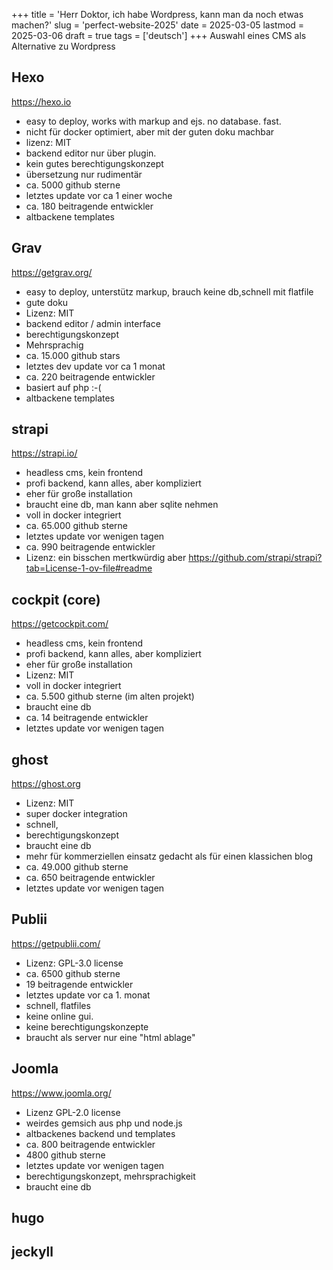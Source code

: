 +++
title = 'Herr Doktor, ich habe Wordpress, kann man da noch etwas machen?'
slug = 'perfect-website-2025'
date = 2025-03-05
lastmod = 2025-03-06
draft = true
tags = ['deutsch']
+++
Auswahl eines CMS als Alternative zu Wordpress

## Hexo
https://hexo.io

- easy to deploy, works with markup and ejs. no database. fast. 
- nicht für docker optimiert, aber mit der guten doku machbar
- lizenz: MIT
- backend editor nur über plugin.
- kein gutes berechtigungskonzept
- übersetzung nur rudimentär
- ca. 5000 github sterne
- letztes update vor ca 1 einer woche
- ca. 180 beitragende entwickler
- altbackene templates

## Grav
https://getgrav.org/

- easy to deploy, unterstütz markup, brauch keine db,schnell mit flatfile
- gute doku
- Lizenz: MIT
- backend editor / admin interface
- berechtigungskonzept
- Mehrsprachig
- ca. 15.000 github stars 
- letztes dev update vor ca 1 monat
- ca. 220 beitragende entwickler
- basiert auf php :-(
- altbackene templates


## strapi
https://strapi.io/

- headless cms, kein frontend
- profi backend, kann alles, aber kompliziert
- eher für große installation
- braucht eine db, man kann aber sqlite nehmen
- voll in docker integriert
- ca. 65.000 github sterne
- letztes update vor wenigen tagen
- ca. 990 beitragende entwickler
- Lizenz: ein bisschen mertkwürdig aber https://github.com/strapi/strapi?tab=License-1-ov-file#readme 

## cockpit (core)
https://getcockpit.com/

- headless cms, kein frontend
- profi backend, kann alles, aber kompliziert
- eher für große installation
- Lizenz: MIT
- voll in docker integriert
- ca. 5.500 github sterne (im alten projekt)
- braucht eine db
- ca. 14 beitragende entwickler
- letztes update vor wenigen tagen

## ghost
https://ghost.org

- Lizenz: MIT
- super docker integration
- schnell, 
- berechtigungskonzept
- braucht eine db
- mehr für kommerziellen einsatz gedacht als für einen klassichen blog
- ca. 49.000 github sterne
- ca. 650 beitragende entwickler
- letztes update vor wenigen tagen


## Publii
https://getpublii.com/

- Lizenz: GPL-3.0 license 
- ca. 6500 github sterne
- 19 beitragende entwickler
- letztes update vor ca 1. monat
- schnell, flatfiles
- keine online gui.
- keine berechtigungskonzepte
- braucht als server nur eine "html ablage"

## Joomla
https://www.joomla.org/

- Lizenz GPL-2.0 license 
- weirdes gemsich aus php und node.js
- altbackenes backend und templates
- ca. 800 beitragende entwickler
- 4800 github sterne
- letztes update vor wenigen tagen
- berechtigungskonzept, mehrsprachigkeit
- braucht eine db

## hugo


## jeckyll
